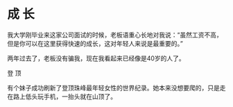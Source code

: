 # 成 长

我大学刚毕业来这家公司面试的时候，老板语重心长地对我说：“虽然工资不高，但是你可以在这里获得快速的成长，这对年轻人来说是最重要的。” 

两年过去了，老板没有骗我，现在我看起来已经像是40岁的人了。 

登 顶 

有个妹子成功刷新了登顶珠峰最年轻女性的世界纪录。她本来没想要爬的，只是走在路上低头玩手机，一抬头就在山顶了。